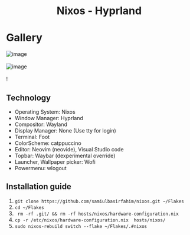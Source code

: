 <div align="center">

# **Nixos - Hyprland**
</div>

# Gallery
![image](https://github.com/samiulbasirfahim/Flakes/assets/122826532/5da992dd-a6f7-406a-8134-29bb1f5376bf)
<br/>
<br/>
![image](https://github.com/samiulbasirfahim/Flakes/assets/122826532/d1b2eeb3-c9d8-458d-8417-dee237d08796)
<br/>
<br/>!


## Technology

- Operating System: Nixos
- Window Manager: Hyprland
- Compositor: Wayland
- Display Manager: None (Use tty for login)
- Terminal: Foot
- ColorScheme: catppuccino
- Editor: Neovim (neovide), Visual Studio code
- Topbar: Waybar (dexperimental override)
- Launcher, Wallpaper picker: Wofi
- Powermenu: wlogout


## Installation guide

1. ``` git clone https://github.com/samiulbasirfahim/nixos.git ~/Flakes ```
2. ``` cd ~/Flakes ```
3. ``` rm -rf .git/ && rm -rf hosts/nixos/hardware-configuration.nix```
4. ``` cp -r /etc/nixos/hardware-configuration.nix  hosts/nixos/ ```
5. ``` sudo nixos-rebuild switch --flake ~/Flakes/.#nixos ```
